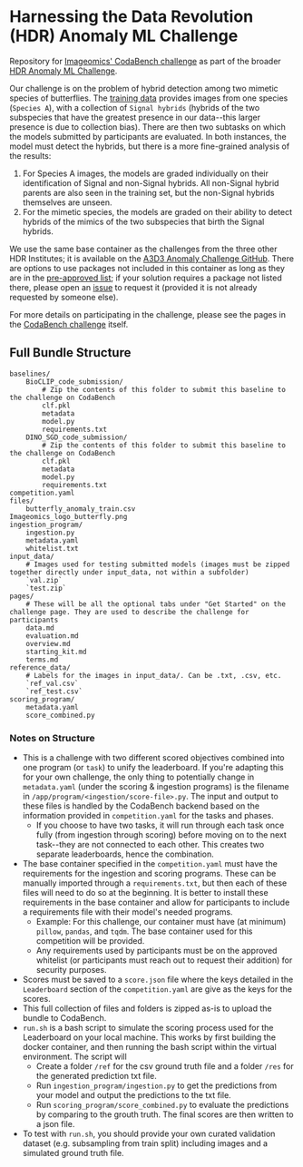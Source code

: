 # Harnessing the Data Revolution (HDR) Anomaly ML Challenge
Repository for [Imageomics' CodaBench challenge](https://www.codabench.org/competitions/3764/) as part of the broader [HDR Anomaly ML Challenge](https://www.nsfhdr.org/mlchallenge).

Our challenge is on the problem of hybrid detection among two mimetic species of butterflies. The [training data](files/butterfly_anomaly_train.csv) provides images from one species (`Species A`), with a collection of `Signal hybrids` (hybrids of the two subspecies that have the greatest presence in our data--this larger presence is due to collection bias). There are then two subtasks on which the models submitted by participants are evaluated. In both instances, the model must detect the hybrids, but there is a more fine-grained analysis of the results:
1. For Species A images, the models are graded individually on their identification of Signal and non-Signal hybrids. All non-Signal hybrid parents are also seen in the training set, but the non-Signal hybrids themselves are unseen.
2. For the mimetic species, the models are graded on their ability to detect hybrids of the mimics of the two subspecies that birth the Signal hybrids.


We use the same base container as the challenges from the three other HDR Institutes; it is available on the [A3D3 Anomaly Challenge GitHub](https://github.com/a3d3-institute/HDRchallenge/pkgs/container/hdr-image). There are options to use packages not included in this container as long as they are in the [pre-approved list](ingestion_program/whitelist.txt); if your solution requires a package not listed there, please open an [issue](https://github.com/Imageomics/HDR-anomaly-challenge/issues) to request it (provided it is not already requested by someone else).

For more details on participating in the challenge, please see the pages in the [CodaBench challenge](https://www.codabench.org/competitions/3764/) itself.

## Full Bundle Structure

```
baselines/
    BioCLIP_code_submission/
        # Zip the contents of this folder to submit this baseline to the challenge on CodaBench
        clf.pkl
        metadata
        model.py
        requirements.txt
    DINO_SGD_code_submission/
        # Zip the contents of this folder to submit this baseline to the challenge on CodaBench
        clf.pkl
        metadata
        model.py
        requirements.txt
competition.yaml
files/
    butterfly_anomaly_train.csv
Imageomics_logo_butterfly.png
ingestion_program/
    ingestion.py
    metadata.yaml
    whitelist.txt
input_data/
    # Images used for testing submitted models (images must be zipped together directly under input_data, not within a subfolder)
    `val.zip`
    `test.zip`
pages/
    # These will be all the optional tabs under "Get Started" on the challenge page. They are used to describe the challenge for participants
    data.md
    evaluation.md
    overview.md
    starting_kit.md
    terms.md
reference_data/
    # Labels for the images in input_data/. Can be .txt, .csv, etc.
    `ref_val.csv`
    `ref_test.csv`
scoring_program/
    metadata.yaml
    score_combined.py
```

### Notes on Structure

- This is a challenge with two different scored objectives combined into one program (or `task`) to unify the leaderboard. If you're adapting this for your own challenge, the only thing to potentially change in `metadata.yaml` (under the scoring & ingestion programs) is the filename in `/app/program/<ingestion/score-file>.py`. The input and output to these files is handled by the CodaBench backend based on the information provided in `competition.yaml` for the tasks and phases. 
  - If you choose to have two tasks, it will run through each task once fully (from ingestion through scoring) before moving on to the next task--they are not connected to each other. This creates two separate leaderboards, hence the combination.
- The base container specified in the `competition.yaml` must have the requirements for the ingestion and scoring programs. These can be manually imported through a `requirements.txt`, but then each of these files will need to do so at the beginning. It is better to install these requirements in the base container and allow for participants to include a requirements file with their model's needed programs.
  - Example: For this challenge, our container must have (at minimum) `pillow`, `pandas`, and `tqdm`. The base container used for this competition will be provided.
  - Any requirements used by participants must be on the approved whitelist (or participants must reach out to request their addition) for security purposes.
- Scores must be saved to a `score.json` file where the keys detailed in the `Leaderboard` section of the `competition.yaml` are give as the keys for the scores.
- This full collection of files and folders is zipped as-is to upload the bundle to CodaBench.
- `run.sh` is a bash script to simulate the scoring process used for the Leaderboard on your local machine. This works by first building the docker container, and then running the bash script within the virtual environment. The script will
  -  Create a folder `/ref` for the csv ground truth file and a folder `/res` for the generated prediction txt file.
  -  Run `ingestion_program/ingestion.py` to get the predictions from your model and output the predictions to the txt file.
  -  Run `scoring_program/score_combined.py` to evaluate the predictions by comparing to the grouth truth. The final scores are then written to a json file.
- To test with `run.sh`, you should provide your own curated validation dataset (e.g. subsampling from train split) including images and a simulated ground truth file.

